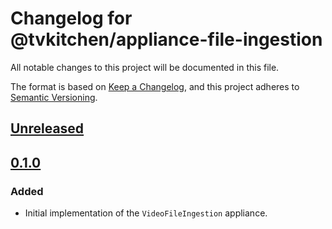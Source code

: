 # Changelog for @tvkitchen/appliance-file-ingestion

All notable changes to this project will be documented in this file.

The format is based on [Keep a Changelog](https://keepachangelog.com/en/1.0.0/),
and this project adheres to [Semantic Versioning](https://semver.org/spec/v2.0.0.html).

## [Unreleased]

## [0.1.0]
### Added
- Initial implementation of the `VideoFileIngestion` appliance.

[Unreleased]: https://github.com/tvkitchen/appliances/releases/tag/@tvkitchen/appliance-video-file-ingestion@0.1.0...HEAD
[0.1.0]: https://github.com/tvkitchen/appliances/releases/tag/@tvkitchen/appliance-video-file-ingestion@0.1.0



